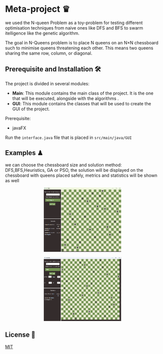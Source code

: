 # Meta-project ♛

we used the N-queen Problem as a toy-problem for testing different optimisation techniques from naive ones like DFS and BFS to swarm itelligence like the genetic algorithm.

The goal in N-Queens problem is to place N queens on an N×N chessboard such to minimise queens threatening each other. This means two queens sharing the same row, column, or diagonal. 



## Prerequisite and Installation 🛠️

The project is divided in several modules:
- **Main**: This module contains the main class of the project. It is the one that will be executed, alongside with the algorithms .
- **GUI**: This module contains the classes that will be used to create the GUI of the project.


Prerequisite:
- javaFX

Run the ```interface.java``` file that is placed in ```src/main/java/GUI ```
    
## Examples ♟

we can choose the chessboard size and solution method: DFS,BFS,Heuristics, GA or PSO, the solution will be displayed on the chessboard with queens placed safely, metrics and statistics will be shown as well  


<p align="center">
  <img width="50%" src="assets/img.png" >
</p>


<p align="center">
  <img width="50%" src="assets/img_1.png" >
</p>

## License 📜

[MIT](https://choosealicense.com/licenses/mit/)

